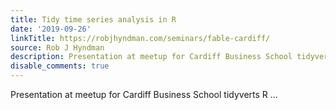 ```yaml
---
title: Tidy time series analysis in R
date: '2019-09-26'
linkTitle: https://robjhyndman.com/seminars/fable-cardiff/
source: Rob J Hyndman
description: Presentation at meetup for Cardiff Business School tidyverts R ...
disable_comments: true
---
```

Presentation at meetup for Cardiff Business School tidyverts R ...